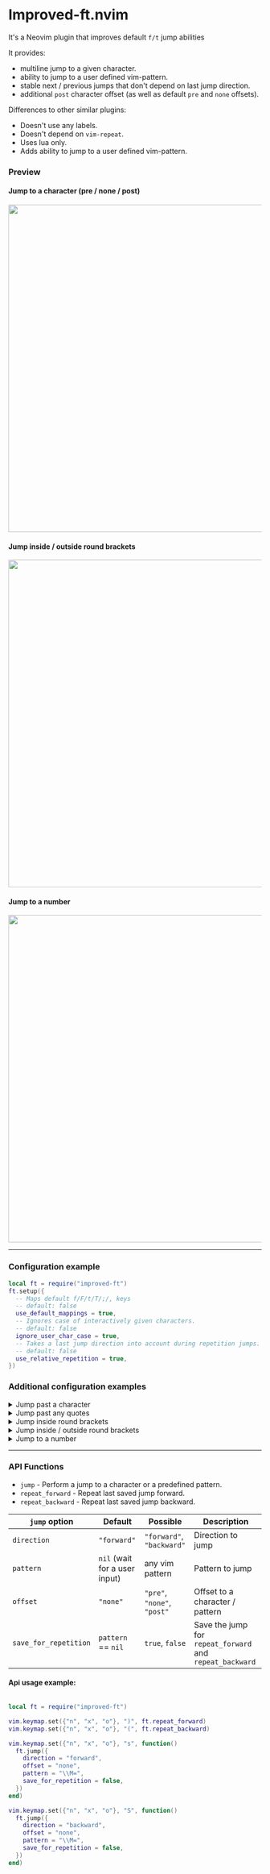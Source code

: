# Improved-ft.nvim
It's a Neovim plugin that improves default `f/t` jump abilities

It provides:

- multiline jump to a given character.
- ability to jump to a user defined vim-pattern.
- stable next / previous jumps that don't depend on last jump direction.
- additional `post` character offset (as well as default `pre` and `none` offsets).

Differences to other similar plugins:

- Doesn't use any labels.
- Doesn't depend on `vim-repeat`.
- Uses lua only.
- Adds ability to jump to a user defined vim-pattern.

<!-- panvimdoc-ignore-start -->

### Preview
#### Jump to a character (pre / none / post)
<img src="https://github.com/backdround/improved-ft.nvim/assets/17349169/0931c570-e0ef-4eb1-940f-20c268262f1b" width="650px" />

#### Jump inside / outside round brackets
<img src="https://github.com/backdround/improved-ft.nvim/assets/17349169/c2994343-960d-4d4f-8ebc-e5fb8816212f" width="650px" />

#### Jump to a number
<img src="https://github.com/backdround/improved-ft.nvim/assets/17349169/83351908-4e68-4ace-9112-6511f29a9810" width="650px" />

---

<!-- panvimdoc-ignore-end -->

### Configuration example
```lua
local ft = require("improved-ft")
ft.setup({
  -- Maps default f/F/t/T/;/, keys
  -- default: false
  use_default_mappings = true,
  -- Ignores case of interactively given characters.
  -- default: false
  ignore_user_char_case = true,
  -- Takes a last jump direction into account during repetition jumps.
  -- default: false
  use_relative_repetition = true,
})
```

### Additional configuration examples
<details><summary>Jump past a character</summary>

```lua
-- Jump forward past a given by user character.
vim.keymap.set({"n", "x", "o"}, "s", function()
  ft.jump({
    direction = "forward",
    offset = "post",
    pattern = nil,
  })
end)

-- Jump backward past a given by user character.
vim.keymap.set({"n", "x", "o"}, "S", function()
  ft.jump({
    direction = "backward",
    offset = "post",
    pattern = nil,
  })
end)
```

</details>

<details><summary>Jump past any quotes</summary>

```lua
-- Jump forward past any quotes.
vim.keymap.set({"n", "x", "o"}, "s", function()
  ft.jump({
    direction = "forward",
    offset = "post",
    pattern = "\\v[\"'`]",
  })
end)

-- Jump backward past any quotes.
vim.keymap.set({"n", "x", "o"}, "S", function()
  ft.jump({
    direction = "backward",
    offset = "post",
    pattern = "\\v[\"'`]",
  })
end)
```

</details>

<details><summary>Jump inside round brackets</summary>

```lua
-- Jump forward inside round brackets.
vim.keymap.set({"n", "x", "o"}, "s", function()
  ft.jump({
    direction = "forward",
    offset = "post",
    pattern = "\\M(",
  })
end)

-- Jump backward inside round brackets.
vim.keymap.set({"n", "x", "o"}, "S", function()
  ft.jump({
    direction = "backward",
    offset = "post",
    pattern = "\\M)",
  })
end)
```

</details>

<details><summary>Jump inside / outside round brackets</summary>

```lua
-- Jump forward inside / outside round brackets.
vim.keymap.set({"n", "x", "o"}, "s", function()
  ft.jump({
    direction = "forward",
    offset = "post",
    pattern = "\\v[()]",
    -- If you don't want to jump post ) that is the last character on the line.
    -- use this pattern: "\\v((|\\)$@!)"
  })
end)

-- Jump backward inside / outside round brackets.
vim.keymap.set({"n", "x", "o"}, "S", function()
  ft.jump({
    direction = "backward",
    offset = "post",
    pattern = "\\v[()]",
  })
end)
```

</details>

<details><summary>Jump to a number</summary>

```lua
-- Jump forward to a number.
vim.keymap.set({"n", "x", "o"}, "s", function()
  ft.jump({
    direction = "forward",
    offset = "none",
    pattern = "\\v\\d+",
  })
end)

-- Jump backward to a number.
vim.keymap.set({"n", "x", "o"}, "S", function()
  ft.jump({
    direction = "backward",
    offset = "none",
    pattern = "\\v\\d+",
  })
end)
```

</details>

<!-- panvimdoc-ignore-start -->

---

<!-- panvimdoc-ignore-end -->

### API Functions
- `jump` - Perform a jump to a character or a predefined pattern.
- `repeat_forward` - Repeat last saved jump forward.
- `repeat_backward` - Repeat last saved jump backward.

| `jump` option | Default | Possible | Description |
| --- | --- | --- | --- |
| `direction` | `"forward"` | `"forward"`, `"backward"` | Direction to jump |
| `pattern` | `nil` (wait for a user input) | any vim pattern | Pattern to jump |
| `offset` | `"none"` | `"pre"`, `"none"`, `"post"` | Offset to a character / pattern |
| `save_for_repetition` | `pattern` == `nil` | `true`, `false` | Save the jump for `repeat_forward` and `repeat_backward`

#### Api usage example:
```lua

local ft = require("improved-ft")

vim.keymap.set({"n", "x", "o"}, ")", ft.repeat_forward)
vim.keymap.set({"n", "x", "o"}, "(", ft.repeat_backward)

vim.keymap.set({"n", "x", "o"}, "s", function()
  ft.jump({
    direction = "forward",
    offset = "none",
    pattern = "\\M=",
    save_for_repetition = false,
  })
end)

vim.keymap.set({"n", "x", "o"}, "S", function()
  ft.jump({
    direction = "backward",
    offset = "none",
    pattern = "\\M=",
    save_for_repetition = false,
  })
end)
```
